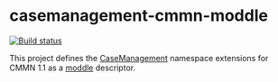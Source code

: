 # casemanagement-cmmn-moddle

[![Build status](https://ci.appveyor.com/api/projects/status/hekq7us827btkpmx?svg=true)](https://ci.appveyor.com/project/simpleidserver/casemanagement-cmmn-moddle)

This project defines the [CaseManagement](https://github.com/simpleidserver/CaseManagement) namespace extensions for CMMN 1.1 as a [moddle](https://github.com/bpmn-io/moddle) descriptor.